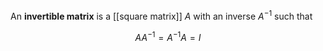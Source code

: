 An **invertible matrix** is a [[square matrix]] $A$ with an inverse $A^{-1}$ such that

$$
AA^{-1}=A^{-1}A=I
$$